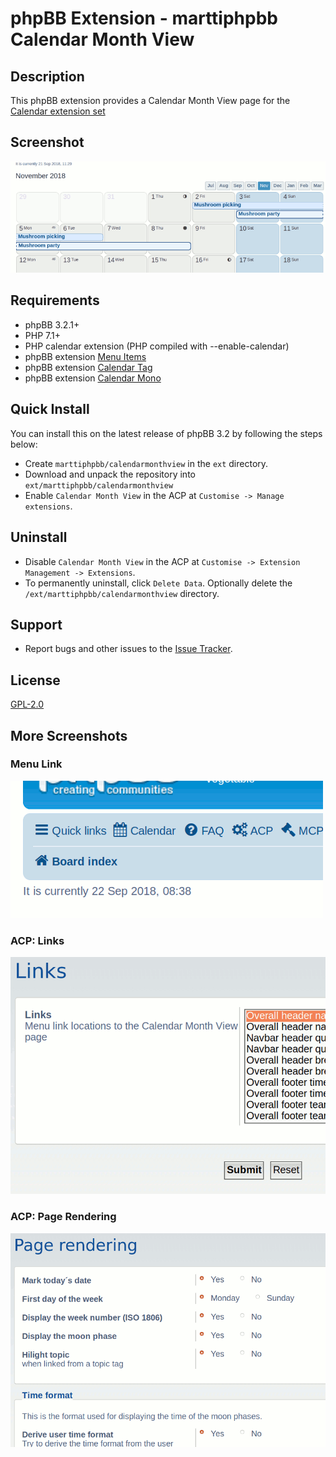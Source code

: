 # phpBB Extension - marttiphpbb Calendar Month View

## Description

This phpBB extension provides a Calendar Month View page for the [Calendar extension set](https://github.com/marttiphpbb/phpbb-ext-calendarmono/blob/master/doc/calendar-set.md)

## Screenshot

![Calendar page](doc/calendar.png)

## Requirements

* phpBB 3.2.1+
* PHP 7.1+
* PHP calendar extension (PHP compiled with --enable-calendar)
* phpBB extension [Menu Items](https://github.com/marttiphpbb/phpbb-ext-menuitems)
* phpBB extension [Calendar Tag](https://github.com/marttiphpbb/phpbb-ext-calendartag)
* phpBB extension [Calendar Mono](https://github.com/marttiphpbb/phpbb-ext-calendarmono)

## Quick Install

You can install this on the latest release of phpBB 3.2 by following the steps below:

* Create `marttiphpbb/calendarmonthview` in the `ext` directory.
* Download and unpack the repository into `ext/marttiphpbb/calendarmonthview`
* Enable `Calendar Month View` in the ACP at `Customise -> Manage extensions`.

## Uninstall

* Disable `Calendar Month View` in the ACP at `Customise -> Extension Management -> Extensions`.
* To permanently uninstall, click `Delete Data`. Optionally delete the `/ext/marttiphpbb/calendarmonthview` directory.

## Support

* Report bugs and other issues to the [Issue Tracker](https://github.com/marttiphpbb/phpbb-ext-calendarmonthview/issues).

## License

[GPL-2.0](license.txt)

## More Screenshots

### Menu Link

![Menu Link](doc/menu_link.png)

### ACP: Links

![ACP Links](doc/acp_links.png)

### ACP: Page Rendering

![ACP Page Rendering](doc/acp_page.png)
